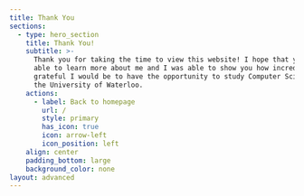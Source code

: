 ```yaml
---
title: Thank You
sections:
  - type: hero_section
    title: Thank You!
    subtitle: >-
      Thank you for taking the time to view this website! I hope that you were
      able to learn more about me and I was able to show you how incredibly
      grateful I would be to have the opportunity to study Computer Science at
      the University of Waterloo.
    actions:
      - label: Back to homepage
        url: /
        style: primary
        has_icon: true
        icon: arrow-left
        icon_position: left
    align: center
    padding_bottom: large
    background_color: none
layout: advanced
---
```

